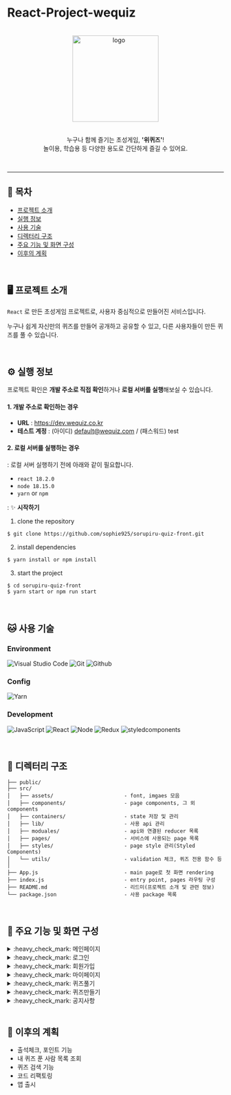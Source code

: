 # React-Project-wequiz

<br />

<div align="center">
  <img width="200" alt="logo" src="https://github.com/sophie925/wequiz-front/assets/89984685/b2cbd0b6-8eee-43e0-9646-85079d55d2e0.jpg" />
  <p>
    <br />
    누구나 함께 즐기는 초성게임, <strong>'위퀴즈'</strong>!
    <br />
    놀이용, 학습용 등 다양한 용도로 간단하게 즐길 수 있어요.
  </p>
</div>
<br />

---

## :bookmark_tabs: 목차
- [프로젝트 소개](#desktop_computer-프로젝트-소개)
- [실행 정보](#gear-실행-정보)
- [사용 기술](#cat-사용-기술)
- [디렉터리 구조](#bricks-디렉터리-구조)
- [주요 기능 및 화면 구성](#pushpin-주요-기능-및-화면-구성)
- [이후의 계획](#dart-이후의-계획)

<br />

## :desktop_computer: 프로젝트 소개
`React` 로 만든 초성게임 프로젝트로, 사용자 중심적으로 만들어진 서비스입니다.

누구나 쉽게 자신만의 퀴즈를 만들어 공개하고 공유할 수 있고, 다른 사용자들이 만든 퀴즈를 풀 수 있습니다.

<br />

## :gear: 실행 정보
프로젝트 확인은 **개발 주소로 직접 확인**하거나 **로컬 서버를 실행**해보실 수 있습니다.

#### 1. 개발 주소로 확인하는 경우
- **URL** : <https://dev.wequiz.co.kr><br />
- **테스트 계정** : (아이디) default@wequiz.com / (패스워드) test

#### 2. 로컬 서버를 실행하는 경우<br/>
: 로컬 서버 실행하기 전에 아래와 같이 필요합니다.
  - `react 18.2.0`
  - `node 18.15.0`
  - `yarn` or `npm`

: :sparkles: **시작하기**
  1. clone the repository
  ``` bash
  $ git clone https://github.com/sophie925/sorupiru-quiz-front.git
  ```
  2. install dependencies
  ``` bash
  $ yarn install or npm install
  ```
  3. start the project
  ``` bash
  $ cd sorupiru-quiz-front
  $ yarn start or npm run start
  ```
<br />

## :cat: 사용 기술

### Environment
![Visual Studio Code](https://img.shields.io/badge/Visual%20Studio%20Code-007ACC?style=for-the-badge&logo=Visual%20Studio%20Code&logoColor=white)
![Git](https://img.shields.io/badge/Git-F05032?style=for-the-badge&logo=Git&logoColor=white)
![Github](https://img.shields.io/badge/GitHub-181717?style=for-the-badge&logo=GitHub&logoColor=white)

### Config
![Yarn](https://img.shields.io/badge/yarn-2C8EBB?style=for-the-badge&logo=Yarn&logoColor=white)

### Development
![JavaScript](https://img.shields.io/badge/JavaScript-F7DF1E?style=for-the-badge&logo=Javascript&logoColor=white)
![React](https://img.shields.io/badge/React-20232A?style=for-the-badge&logo=react&logoColor=61DAFB)
![Node](https://img.shields.io/badge/node.js-339933?style=for-the-badge&logo=Node.js&logoColor=white)
![Redux](https://img.shields.io/badge/Redux-764ABC?style=for-the-badge&logo=Redux&logoColor=white)
![styledcomponents](https://img.shields.io/badge/styledcomponents-DB7093?style=for-the-badge&logo=styledcomponents&logoColor=white)

<br />

## :bricks: 디렉터리 구조

```
├── public/
├── src/
│   ├── assets/                       - font, imgaes 모음
│   ├── components/                   - page components, 그 외 components
│   ├── containers/                   - state 저장 및 관리
│   ├── lib/                          - 사용 api 관리
│   ├── moduales/                     - api와 연결된 reducer 목록
│   ├── pages/                        - 서비스에 사용되는 page 목록
│   ├── styles/                       - page style 관리(Styled Components)
│   └── utils/                        - validation 체크, 퀴즈 전용 함수 등
│
├── App.js                            - main page로 첫 화면 rendering
├── index.js                          - entry point, pages 라우팅 구성
├── README.md                         - 리드미(프로젝트 소개 및 관련 정보)
└── package.json                      - 사용 package 목록
```

<br />

## :pushpin: 주요 기능 및 화면 구성

<details>
  <summary>:heavy_check_mark: 메인페이지</summary>
  <br />
  
  - 권한(로그인 여부)에 따른 Header 및 화면 구성 변경
  - **반응형 Header 구현**
  - 사용자가 가장 최근에 진행 중인 퀴즈를 노출
  - 가장 인기 있는 퀴즈 상위 5개를 노출
  - 퀴즈에 대한 **좋아요, 북마크, 카카오톡 공유 기능** 제공
  
  
  |로그인전-메인(웹버전)|로그인전-메인(모바일버전)|
  |---|---|
  |![image](https://github.com/sophie925/wequiz-front/assets/89984685/c1831fb9-b9ad-46ac-a464-c22156550d6a.jpg)|![image](https://github.com/sophie925/wequiz-front/assets/89984685/18c7ec28-6abc-4e2d-b7eb-cce5fe560b86.jpg)|
  
  |로그인후-메인(웹버전)|로그인후-메인(모바일버전)|
  |---|---|
  |![image](https://github.com/sophie925/wequiz-front/assets/89984685/7344182a-7b8e-4e96-b27a-b78db3eb95fa.jpg)|![image](https://github.com/sophie925/wequiz-front/assets/89984685/60a6a0f1-c64d-4824-8838-bb97495bad71.jpg)|

  |좋아요|찜하기|공유하기|공유하기(팝업)-카카오톡|
  |---|---|---|---|
  |![image](https://github.com/sophie925/wequiz-front/assets/89984685/f4234f85-b6ca-40dd-8c0c-19a38e8ab651.jpg)|![image](https://github.com/sophie925/wequiz-front/assets/89984685/1464f651-e716-4827-887a-a784730309e6.jpg)|![image](https://github.com/sophie925/wequiz-front/assets/89984685/b2fb2a68-2ff5-41ef-94b9-5fe19d7a30b0.jpg)|![image](https://github.com/sophie925/wequiz-front/assets/89984685/3bc670d1-58b9-4a1c-acb0-0508a320b2bc.jpg)|
  <br />
</details>

<details>
  <summary>:heavy_check_mark: 로그인</summary>
  <br />
  
  - ID / PASSWORD 방식 로그인
  - **로그인 시 발급된 Access token** 으로 REST API 호출 전 **Axios의 interceptor 를 활용**해 검증
  - **Access token 만료 시 Refresh token 을 통한 토큰 갱신**
  - 이메일 인증을 통한 비밀번호 재설정
  
  |로그인|재설정용 이메일전송|비밀번호 재설정|
  |---|---|---|
  |![image](https://github.com/sophie925/wequiz-front/assets/89984685/3aa23983-a46e-4c6c-8923-31b7e72afac5.jpg)|![image](https://github.com/sophie925/wequiz-front/assets/89984685/7a6e22ff-d4ae-4e3b-9324-4027589a7d45.jpg)|![image](https://github.com/sophie925/wequiz-front/assets/89984685/079fe7a9-e62c-4529-88b3-497f976fb2c4.jpg)|
  <br />
</details>

<details>
  <summary>:heavy_check_mark: 회원가입</summary>
  <br />

  - Authentication key 를 사용한 이메일 인증 방식 회원가입
  
  |회원가입|로딩화면|이메일전송|
  |---|---|---|
  |![image](https://github.com/sophie925/wequiz-front/assets/89984685/1ba021c7-c686-4719-91b2-7214a84da163.jpg)|![image](https://github.com/sophie925/wequiz-front/assets/89984685/356fd25f-60e6-4f94-b86e-5c96758b1487.jpg)|![image](https://github.com/sophie925/wequiz-front/assets/89984685/10277b21-769e-4e00-abcf-24027c175267.jpg)|
  
  |이메일확인|계정생성|계정생성-필수체크|계정생성-전체체크|
  |---|---|---|---|
  |![image](https://github.com/sophie925/wequiz-front/assets/89984685/5bcc2c59-0c72-4ddc-95c8-bf0c1bb54add.jpg)|![image](https://github.com/sophie925/wequiz-front/assets/89984685/675bd7ed-64c7-4710-9086-43ed8b4c757f.jpg)|![image](https://github.com/sophie925/wequiz-front/assets/89984685/ab04bf43-cffd-41dc-bdb2-e54ffb28ec63.jpg)|![image](https://github.com/sophie925/wequiz-front/assets/89984685/686d44d0-3b64-4627-a8b8-3d20618521e4.jpg)|
  <br />
</details>

<details>
  <summary>:heavy_check_mark: 마이페이지</summary>
  <br />
  
  - 로그인 사용자 전용 페이지로, 진입 시 로그인 여부 확인
  - 회원정보 조회, 수정 및 비밀번호 변경 기능 제공
  - 북마크한 퀴즈 목록 모아보기 제공
  - 내가 만든 퀴즈 목록 및 상세조회 제공
  - 내 퀴즈 상태를 통해 시도한 퀴즈 개수, 정답률 등 제공
  
  |마이페이지|나의 정보|회원정보수정|비밀번호변경|
  |---|---|---|---|
  |![image](https://github.com/sophie925/wequiz-front/assets/89984685/e209c8da-d924-45b0-ba16-7e81bdca58e9.jpg)|![image](https://github.com/sophie925/wequiz-front/assets/89984685/fd1505b6-7059-431e-b877-8224a7bdd275.jpg)|![image](https://github.com/sophie925/wequiz-front/assets/89984685/1a1670b6-6d4b-4c6c-ae45-770e930423ec.jpg)|![image](https://github.com/sophie925/wequiz-front/assets/89984685/68fcbef4-eb5d-4db5-a847-26c117837d6d.jpg)|
  
  |찜한 퀴즈|내 퀴즈|내 퀴즈(상세조회)|
  |---|---|---|
  |![image](https://github.com/sophie925/wequiz-front/assets/89984685/4c1fabf6-3190-40aa-9b43-83795c7a65ee.jpg)|![image](https://github.com/sophie925/wequiz-front/assets/89984685/22cc3141-77fa-4f16-8162-0c271b2eb9ba.jpg)|![image](https://github.com/sophie925/wequiz-front/assets/89984685/f87b1ecf-4db4-4aca-8214-fbd0aca10f8c.jpg)|
  <br />
</details>

<details>
  <summary>:heavy_check_mark: 퀴즈풀기</summary>
  <br />
  
  - **상태, 카테고리, 최신순/인기순 등 다양한 조회 조건 제공**
  - 퀴즈 목록에 **Intersection Observer를 이용한 무한스크롤 적용**
  - 타이머를 통한 시간 초과 기능
  - 풀던 퀴즈의 마지막 상태(정답/오답, 힌트 사용 여부) 저장을 통한 **이어하기 기능 제공**
  - 정답률, 정답, 오답의 개수를 퀴즈 결과 화면에서 표시
  
  |목록조회-기본|목록조회-상태조건|목록조회-카테고리조건|무한스크롤|
  |---|---|---|---|
  |![image](https://github.com/sophie925/wequiz-front/assets/89984685/57f09f6b-2582-472d-b327-77f15ffdf3eb.jpg)|![image](https://github.com/sophie925/wequiz-front/assets/89984685/37550ac1-ca57-40cb-84ec-28c408f9c458.jpg)|![image](https://github.com/sophie925/wequiz-front/assets/89984685/857dea78-3043-4279-b2f9-fa384dcc9958.jpg)|![image](https://github.com/sophie925/wequiz-front/assets/89984685/d8570f82-2f23-490d-a5b5-ef14b51dad64.jpg)|
  
  |퀴즈풀기(상세)|힌트조회|결과조회|답안지확인|
  |---|---|---|---|
  |![image](https://github.com/sophie925/wequiz-front/assets/89984685/31d5d768-7018-4f4a-8ce6-ef3934510675.jpg)|![image](https://github.com/sophie925/wequiz-front/assets/89984685/9fe3914b-1623-41c9-b913-df3a80f1058c.jpg)|![image](https://github.com/sophie925/wequiz-front/assets/89984685/59806fb4-cb25-4889-b015-4e7f3a12c055.jpg)|![image](https://github.com/sophie925/wequiz-front/assets/89984685/fe5990e9-1f10-4bb1-8453-adc262deff20.jpg)|
  
  |힌트사용(팝업)|정답|오답|시간초과|
  |---|---|---|---|
  |![image](https://github.com/sophie925/wequiz-front/assets/89984685/4ed8683d-c32c-400a-8fe1-3f18784465fa.jpg)|![image](https://github.com/sophie925/wequiz-front/assets/89984685/2fee3188-0c55-4ccc-8116-1d46f9f41960.jpg)|![image](https://github.com/sophie925/wequiz-front/assets/89984685/7c5a33b5-e381-4b98-a7b0-35d3d018b181.jpg)|![image](https://github.com/sophie925/wequiz-front/assets/89984685/c67b9d29-e578-4ac1-9c0e-85b55cdd8eef.jpg)|
  <br />
</details>

<details>
  <summary>:heavy_check_mark: 퀴즈만들기</summary>
  <br />
  
  - 총 3단계로 진행: 기본정보 → 퀴즈 내용 → 최종 확인
    - 기본 정보 : 퀴즈 관련 정보(제목, 카테고리, 퀴즈개수, 공개여부 등 ) 작성
    - 퀴즈 정보 : 지정된 개수만큼 퀴즈(정답, 힌트) 리스트 작성
    - 최종 확인 : 앞서 작성했던 내용 확인 후 퀴즈 완성
  
  |기본정보|퀴즈정보|퀴즈완료안내(팝업)|최종확인|
  |---|---|---|---|
  |![image](https://github.com/sophie925/wequiz-front/assets/89984685/7e64c010-56e3-4aa7-ac5d-8fe65e4989c93.jpg)|![image](https://github.com/sophie925/wequiz-front/assets/89984685/45b8fbe0-385f-4682-a883-82e3213e38c7.jpg)|![image](https://github.com/sophie925/wequiz-front/assets/89984685/d24598a1-6592-491c-8054-aab8a1caa6ff.jpg)|![image](https://github.com/sophie925/wequiz-front/assets/89984685/dc65da36-1827-4aeb-8768-2f13aa3bc1ce.jpg)|
  <br />
</details>

<details>
  <summary>:heavy_check_mark: 공지사항</summary>
  <br />

  - 공지사항 목록 조회 및 상세조회, 등록, 수정 기능
  - 관리자 권한 여부에 따라 글쓰기 버튼 노출
  
  |공지사항 목록|공지사항 상세조회|공지사항 목록(관리자)|공지사항 목록|
  |---|---|---|---|
  |![image](https://github.com/sophie925/wequiz-front/assets/89984685/30a9352a-662b-4495-a378-f5ae0c6f932c.jpg)|![image](https://github.com/sophie925/wequiz-front/assets/89984685/2a9a40dc-247d-44f3-826a-505b105b3187.jpg)|![image](https://github.com/sophie925/wequiz-front/assets/89984685/18800fa8-de03-40ad-85ac-0a551cee6923.jpg)|![image](https://github.com/sophie925/wequiz-front/assets/89984685/aa2239bb-9a07-4cf4-afce-65076b07e90b.jpg)|
</details>

<br />

## :dart: 이후의 계획
- 출석체크, 포인트 기능
- 내 퀴즈 푼 사람 목록 조회
- 퀴즈 검색 기능
- 코드 리팩토링
- 앱  출시
